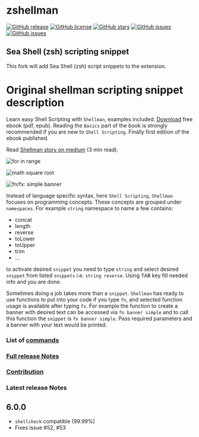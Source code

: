 # zshellman

[![GitHub release](https://img.shields.io/github/release/Theile/zshellman.svg?style=plastic)](https://github.com/Theile/zshellman/releases)
[![GitHub license](https://img.shields.io/github/license/Theile/zshellman.svg?style=plastic)](https://github.com/Theile/zshellman/blob/master/LICENSE.md)
[![GitHub stars](https://img.shields.io/github/stars/Theile/zshellman.svg?style=plastic)](https://github.com/Theile/zshellman/stargazers)
[![GitHub issues](https://img.shields.io/github/forks/Theile/zshellman.svg?style=plastic)](https://github.com/Theile/zshellman/forks)
[![GitHub issues](https://img.shields.io/github/issues/Theile/zshellman.svg?style=plastic)](https://github.com/Theile/zshellman/issues)

## Sea Shell (zsh) scripting snippet

This fork will add Sea Shell (zsh) script snippets to the extension.

# Original shellman scripting snippet description

Learn easy Shell Scripting with `Shellman`, examples included. [Download](https://github.com/yousefvand/shellman-ebook) free ebook (pdf, epub). Reading the `Basics` part of the book is strongly recommended if you are new to `Shell Scripting`. Finally first edition of the ebook published.

Read [Shellman story on medium](https://medium.com/@remisa.yousefvand/shellman-reborn-f2cc948ce3fc) (3 min read).

![for in range](images/for.gif)

![math square root](images/math.gif)

![fn/fx: simple banner](images/banner.gif)

Instead of language specific syntax, here `Shell Scripting`, `Shellman` focuses on programming concepts. These concepts are grouped under `namespaces`. For example `string` namespace to name a few contains:

- concat
- length
- reverse
- toLower
- toUpper
- trim
- ...

to activate desired `snippet` you need to type `string` and select desired `snippet` from listed `snippets` i.e. `string reverse`. Using <kbd>TAB</kbd> key fill needed info and you are done.

Sometimes doing a job takes more than a `snippet`. `Shellman` has ready to use functions to put into your code if you type `fn`, and selected function usage is available after typing `fx`. For example the function to create a banner with desired text can be accessed via `fn banner simple` and to call this function the `snippet` is `fx banner simple`. Pass required parameters and a banner with your text would be printed.

### List of [commands](COMMANDS.md)

### [Full release Notes](CHANGELOG.md)

### [Contribution](nsroot/README.md)

### Latest release Notes

## 6.0.0

- `shellcheck` compatible (99.99%)
- Fixes issue #52, #53
